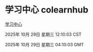 # 学习中心 colearnhub
[学习中心](http://59.174.10.70:56308/colearnhub/)

2025年 10月 29日 星期三 12:10:03 CST

2025年 10月 29日 星期三 04:10:03 GMT
